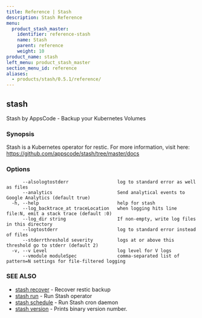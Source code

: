 ```yaml
---
title: Reference | Stash
description: Stash Reference
menu:
  product_stash_master:
    identifier: reference-stash
    name: Stash
    parent: reference
    weight: 10
product_name: stash
left_menu: product_stash_master
section_menu_id: reference
aliases:
  - products/stash/0.5.1/reference/
---
```

## stash

Stash by AppsCode - Backup your Kubernetes Volumes

### Synopsis


Stash is a Kubernetes operator for restic. For more information, visit here: https://github.com/appscode/stash/tree/master/docs

### Options

```
      --alsologtostderr                  log to standard error as well as files
      --analytics                        Send analytical events to Google Analytics (default true)
  -h, --help                             help for stash
      --log_backtrace_at traceLocation   when logging hits line file:N, emit a stack trace (default :0)
      --log_dir string                   If non-empty, write log files in this directory
      --logtostderr                      log to standard error instead of files
      --stderrthreshold severity         logs at or above this threshold go to stderr (default 2)
  -v, --v Level                          log level for V logs
      --vmodule moduleSpec               comma-separated list of pattern=N settings for file-filtered logging
```

### SEE ALSO
* [stash recover](stash_recover.md)	 - Recover restic backup
* [stash run](stash_run.md)	 - Run Stash operator
* [stash schedule](stash_schedule.md)	 - Run Stash cron daemon
* [stash version](stash_version.md)	 - Prints binary version number.

